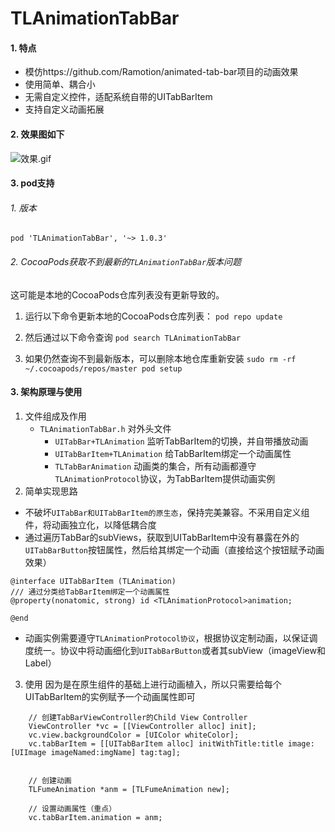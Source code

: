 # TLAnimationTabBar

####  1. 特点
- 模仿https://github.com/Ramotion/animated-tab-bar项目的动画效果
- 使用简单、耦合小
- 无需自定义控件，适配系统自带的UITabBarItem
- 支持自定义动画拓展

#### 2. 效果图如下

![效果.gif](https://upload-images.jianshu.io/upload_images/3333500-3eb2e6e9aef759c6.gif?imageMogr2/auto-orient/strip)

#### 3. pod支持
###### 1. 版本 
```
pod 'TLAnimationTabBar', '~> 1.0.3'
```

###### 2. CocoaPods获取不到最新的`TLAnimationTabBar`版本问题
这可能是本地的CocoaPods仓库列表没有更新导致的。

1. 运行以下命令更新本地的CocoaPods仓库列表：
``` pod repo update ```

2. 然后通过以下命令查询
``` pod search TLAnimationTabBar ```

3. 如果仍然查询不到最新版本，可以删除本地仓库重新安装
```sudo rm -rf ~/.cocoapods/repos/master pod setup```

#### 3. 架构原理与使用
1. 文件组成及作用
    - `TLAnimationTabBar.h` 对外头文件
        - `UITabBar+TLAnimation`  监听TabBarItem的切换，并自带播放动画
        - `UITabBarItem+TLAnimation` 给TabBarItem绑定一个动画属性
        - `TLTabBarAnimation` 动画类的集合，所有动画都遵守`TLAnimationProtocol`协议，为TabBarItem提供动画实例
2. 简单实现思路
- 不破坏`UITabBar和UITabBarItem的原生态`，保持完美兼容。不采用自定义组件，将动画独立化，以降低耦合度
- 通过遍历TabBar的subViews，获取到UITabBarItem中没有暴露在外的`UITabBarButton`按钮属性，然后给其绑定一个动画（直接给这个按钮赋予动画效果）
```objc
@interface UITabBarItem (TLAnimation)
/// 通过分类给TabBarItem绑定一个动画属性
@property(nonatomic, strong) id <TLAnimationProtocol>animation;

@end
```
- 动画实例需要遵守`TLAnimationProtocol协议`，根据协议定制动画，以保证调度统一。协议中将动画细化到`UITabBarButton`或者其subView（imageView和Label）

3. 使用
因为是在原生组件的基础上进行动画植入，所以只需要给每个UITabBarItem的实例赋予一个动画属性即可
```objc
    // 创建TabBarViewController的Child View Controller
    ViewController *vc = [[ViewController alloc] init];
    vc.view.backgroundColor = [UIColor whiteColor];
    vc.tabBarItem = [[UITabBarItem alloc] initWithTitle:title image:[UIImage imageNamed:imgName] tag:tag];


    // 创建动画
    TLFumeAnimation *anm = [TLFumeAnimation new];

    // 设置动画属性（重点）
    vc.tabBarItem.animation = anm;
```
